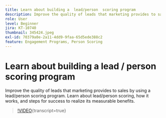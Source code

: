 ```yaml
---
title: Learn about building a  lead/person  scoring program
description: Improve the quality of leads that marketing provides to sales by using a  lead/person  scoring program. Learn about  lead/person  scoring, how it works, and steps for success to realize its measurable benefits.
role: User
level: Beginner
jira: KT-10740
thumbnail: 345424.jpeg
exl-id: 70379a0e-2a11-4dd9-9faa-65d5ede388c2
feature: Engagement Programs, Person Scoring
---
```

# Learn about building a  lead / person  scoring program

Improve the quality of leads that marketing provides to sales by using a lead/person scoring program. Learn about lead/person scoring, how it works, and steps for success to realize its measurable benefits.

>[!VIDEO](https://video.tv.adobe.com/v/345424/?quality=12&learn=on){transcript=true}
